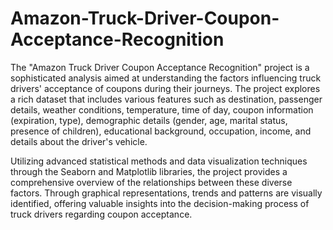 # Amazon-Truck-Driver-Coupon-Acceptance-Recognition

The "Amazon Truck Driver Coupon Acceptance Recognition" project is a sophisticated analysis aimed at understanding the factors influencing truck drivers' acceptance of coupons during their journeys. The project explores a rich dataset that includes various features such as destination, passenger details, weather conditions, temperature, time of day, coupon information (expiration, type), demographic details (gender, age, marital status, presence of children), educational background, occupation, income, and details about the driver's vehicle.

Utilizing advanced statistical methods and data visualization techniques through the Seaborn and Matplotlib libraries, the project provides a comprehensive overview of the relationships between these diverse factors. Through graphical representations, trends and patterns are visually identified, offering valuable insights into the decision-making process of truck drivers regarding coupon acceptance.


